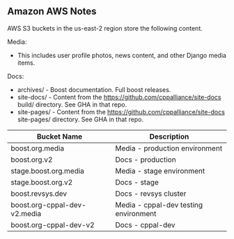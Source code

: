 <!--
Copyright (c) 2024 The C++ Alliance, Inc. (https://cppalliance.org)

Distributed under the Boost Software License, Version 1.0. (See accompanying
file LICENSE_1_0.txt or copy at http://www.boost.org/LICENSE_1_0.txt)

Official repository: https://github.com/boostorg/website-v2
-->

## Amazon AWS Notes

AWS S3 buckets in the us-east-2 region store the following content.  

Media:

  - This includes user profile photos, news content, and other Django media items.

Docs: 
  - archives/ - Boost documentation. Full boost releases.
  - site-docs/ - Content from the https://github.com/cppalliance/site-docs build/ directory. See GHA in that repo.  
  - site-pages/ - Content from the https://github.com/cppalliance/site-docs site-pages/ directory. See GHA in that repo.  

| Bucket Name | Description |
| ----------- | ----------- |
| boost.org.media | Media - production environment |
| boost.org.v2 | Docs - production |
| stage.boost.org.media | Media - stage environment |
| stage.boost.org.v2 | Docs - stage |
| boost.revsys.dev | Docs - revsys cluster |
| boost.org-cppal-dev-v2.media | Media - cppal-dev testing environment |
| boost.org-cppal-dev-v2 | Docs - cppal-dev |
